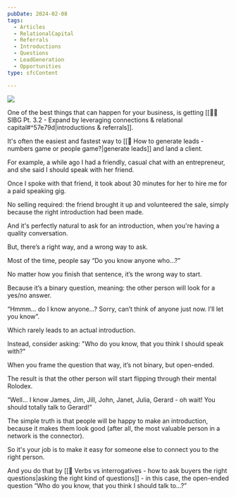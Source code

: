 ```yaml
---
pubDate: 2024-02-08
tags:
  - Articles
  - RelationalCapital
  - Referrals
  - Introductions
  - Questions
  - LeadGeneration
  - Opportunities
type: sfcContent

---
```

![](Media/SalesFlowCoach.app_How-to-get-introductions-and-the-problem-with-binary-questions_MartinStellar.png)

One of the best things that can happen for your business, is getting [[👨‍🎓 SIBG Pt. 3.2 - Expand by leveraging connections & relational capital#^57e79d|introductions & referrals]].

It's often the easiest and fastest way to [[📄 How to generate leads - numbers game or people game?|generate leads]] and land a client.

For example, a while ago I had a friendly, casual chat with an entrepreneur, and she said I should speak with her friend.

Once I spoke with that friend, it took about 30 minutes for her to hire me for a paid speaking gig.

No selling required: the friend brought it up and volunteered the sale, simply because the right introduction had been made.

And it's perfectly natural to ask for an introduction, when you're having a quality conversation.

But, there’s a right way, and a wrong way to ask.

Most of the time, people say “Do you know anyone who…?”

No matter how you finish that sentence, it’s the wrong way to start.

Because it’s a binary question, meaning: the other person will look for a yes/no answer.

“Hmmm… do I know anyone…? Sorry, can’t think of anyone just now. I’ll let you know”.

Which rarely leads to an actual introduction.

Instead, consider asking: "Who do you know, that you think I should speak with?"

When you frame the question that way, it’s not binary, but open-ended.

The result is that the other person will start flipping through their mental Rolodex.

“Well… I know James, Jim, Jill, John, Janet, Julia, Gerard - oh wait! You should totally talk to Gerard!”

The simple truth is that people will be happy to make an introduction, because it makes them look good (after all, the most valuable person in a network is the connector).

So it's your job is to make it easy for someone else to connect you to the right person.

And you do that by [[📄 Verbs vs interrogatives - how to ask buyers the right questions|asking the right kind of questions]] - in this case, the open-ended question “Who do you know, that you think I should talk to...?”
